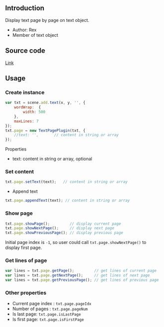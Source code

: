 ## Introduction

Display text page by page on text object.

- Author: Rex
- Member of text object

## Source code

[Link](https://github.com/rexrainbow/phaser3-rex-notes/blob/master/plugins/textpage/TextPagePlugin.js)

## Usage

### Create instance

```javascript
var txt = scene.add.text(x, y, '', {
    wordWrap:  {
        width: 500
    },
    maxLines: 7
});
txt.page = new TextPagePlugin(txt, {
    //text: '',       // content in string or array
});
```

Properties

- text: content in string or array, optional

### Set content

```javascript
txt.page.setText(text);   // content in string or array
```

- Append text

```javascript
txt.page.appendText(text); // content in string or array
```

### Show page

```javascript
txt.page.showPage();         // display current page
txt.page.showNextPage();     // display next page
txt.page.showPreviousPage(); // display previous page
```

Initial page index is `-1`, so user could call `txt.page.showNextPage()` to display first page.

### Get lines of page

```javascript
var lines = txt.page.getPage();         // get lines of current page
var lines = txt.page.getNextPage();     // get lines of next page
var lines = txt.page.getPreviousPage(); // get lines of previous page
```

### Other properties

- Current page index : `txt.page.pageIdx`
- Number of pages : `txt.page.pageNum`
- Is last page: `txt.page.isLastPage`
- Is first page: `txt.page.isFirstPage`